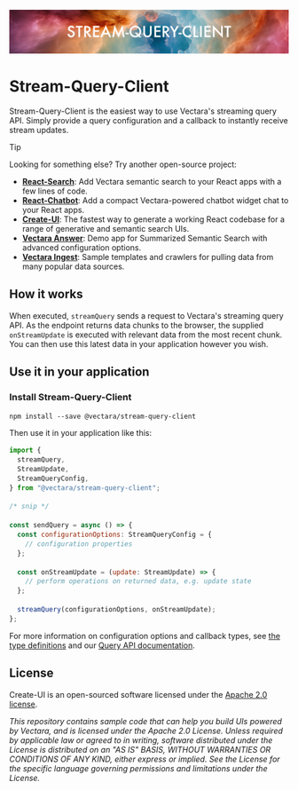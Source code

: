 <p align="center">
  <img style="max-width: 100%;" alt="Welcome to Stream-Query-Client" src="images/projectLogo.png"/>
</p>

# Stream-Query-Client

Stream-Query-Client is the easiest way to use Vectara's streaming query API. Simply provide a query configuration and a callback to instantly receive stream updates.

> [!TIP]
>
> Looking for something else? Try another open-source project:
>
> - **[React-Search](https://github.com/vectara/react-search)**: Add Vectara semantic search to your React apps with a few lines of code.
> - **[React-Chatbot](https://github.com/vectara/react-chatbot)**: Add a compact Vectara-powered chatbot widget chat to your React apps.
> - **[Create-UI](https://github.com/vectara/create-ui)**: The fastest way to generate a working React codebase for a range of generative and semantic search UIs.
> - **[Vectara Answer](https://github.com/vectara/vectara-answer)**: Demo app for Summarized Semantic Search with advanced configuration options.
> - **[Vectara Ingest](https://github.com/vectara/vectara-ingest)**: Sample templates and crawlers for pulling data from many popular data sources.

## How it works

When executed, `streamQuery` sends a request to Vectara's streaming query API. As the endpoint returns data chunks to the browser, the supplied `onStreamUpdate` is executed with relevant data from the most recent chunk. You can then use this latest data in your application however you wish.

## Use it in your application

### Install Stream-Query-Client

```shell
npm install --save @vectara/stream-query-client
```

Then use it in your application like this:

```js
import {
  streamQuery,
  StreamUpdate,
  StreamQueryConfig,
} from "@vectara/stream-query-client";

/* snip */

const sendQuery = async () => {
  const configurationOptions: StreamQueryConfig = {
    // configuration properties
  };

  const onStreamUpdate = (update: StreamUpdate) => {
    // perform operations on returned data, e.g. update state
  };

  streamQuery(configurationOptions, onStreamUpdate);
};
```

For more information on configuration options and callback types, see [the type definitions](src/types.ts) and our [Query API documentation](https://docs.vectara.com/docs/api-reference/search-apis/search).

## License

Create-UI is an open-sourced software licensed under the [Apache 2.0 license](/LICENSE).

_This repository contains sample code that can help you build UIs powered by Vectara, and is licensed under the Apache 2.0 License. Unless required by applicable law or agreed to in writing, software distributed under the License is distributed on an "AS IS" BASIS, WITHOUT WARRANTIES OR CONDITIONS OF ANY KIND, either express or implied. See the License for the specific language governing permissions and limitations under the License._
